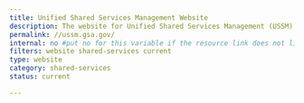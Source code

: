 ```yaml
---
title: Unified Shared Services Management Website
description: The website for Unified Shared Services Management (USSM).
permalink: //ussm.gsa.gov/
internal: no #put no for this variable if the resource link does not live on CIO.gov
filters: website shared-services current
type: website
category: shared-services
status: current

---
```

